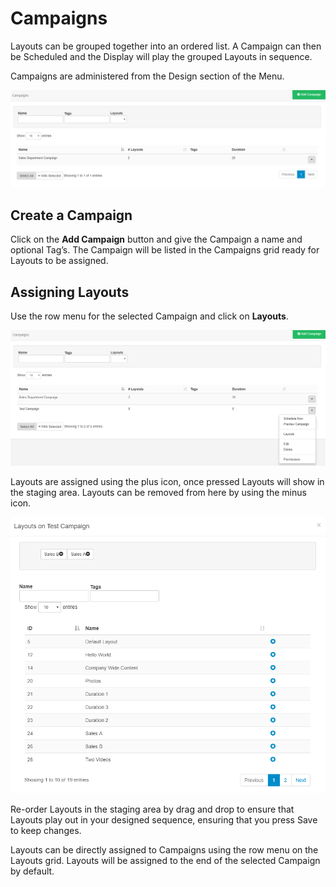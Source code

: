 <!--toc=layouts-->

# Campaigns

Layouts can be grouped together into an ordered list. A Campaign can then be Scheduled and the Display will play the grouped Layouts in sequence.

Campaigns are administered from the Design section of the Menu. 

![Campaigns](img/layouts_Campaigns_grid.png)

## Create a Campaign

Click on the **Add Campaign** button and give the Campaign a name and optional Tag’s. The Campaign will be listed in the Campaigns grid ready for Layouts to be assigned.

## Assigning Layouts

Use the row menu for the selected Campaign and click on **Layouts**.

![](img/layouts_campaigns_rowmenu.png)

Layouts are assigned using the plus icon, once pressed Layouts will show in the staging area. Layouts can be removed from here by using the minus icon.

![](img/layouts_campaigns_assign_layouts.png)

Re-order Layouts in the staging area by drag and drop to ensure that Layouts play out in your designed sequence, ensuring that you press Save to keep changes.

<tip>
Layouts can be directly assigned to Campaigns using the row menu on the Layouts grid. Layouts will be assigned to the end of the selected Campaign by default.
</tip>